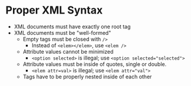 # Proper XML Syntax
* XML documents must have exactly one root tag
* XML documents must be "well-formed"
    * Empty tags must be closed with `/>`
        * Instead of `<elem></elem>`, use `<elem />`
    * Attribute values cannot be minimized
        * `<option selected>` is illegal; use `<option selected="selected">`
    * Attribute values must be inside of quotes, single or double.
        * `<elem attr=val>` is illegal; use `<elem attr="val">`
    * Tags have to be properly nested inside of each other